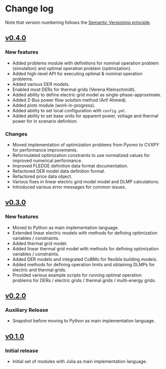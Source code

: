 # Change log

Note that version numbering follows the [Semantic Versioning principle](https://semver.org/).

## [v0.4.0](https://github.com/TUMCREATE-ESTL/fledge/releases/tag/v0.4.0)

### New features

- Added problems module with definitions for nominal operation problem (simulation) and optimal operation problem (optimization).
- Added high-level API for executing optimal & nominal operation problems.
- Added various DER models.
- Enabled most DERs for thermal grids (Verena Kleinschmidt).
- Added ability to define electric grid model as single-phase-approximate.
- Added Z-Bus power flow solution method (Arif Ahmed).
- Added plots module (work-in-progress).
- Added ability to set local configuration with `config.yml`.
- Added ability to set base units for apparent power, voltage and thermal power for in scenario definition.

### Changes

- Moved implementation of optimization problems from Pyomo to CVXPY for performance improvements.
- Reformulated optimization constraints to use normalized values for improved numerical performance.
- Improved FLEDGE definition data format documentation.
- Refactored DER model data definition format.
- Refactored price data object.
- Various fixes in linear electric grid model model and DLMP calculations.
- Introduced various error messages for common issues.

## [v0.3.0](https://github.com/TUMCREATE-ESTL/fledge/releases/tag/v0.3.0)

### New features

- Moved to Python as main implementation language.
- Extended linear electric models with methods for defining optimization variables / constraints.
- Added thermal grid model.
- Added linear thermal grid model with methods for defining optimization variables / constraints.
- Added DER models and integrated CoBMo for flexible building models.
- Added methods for defining operation limits and obtaining DLMPs for electric and thermal grids.
- Provided various example scripts for running optimal operation problems for DERs / electric grids / thermal grids / multi-energy grids.

## [v0.2.0](https://github.com/TUMCREATE-ESTL/fledge/releases/tag/v0.2.0)

### Auxiliary Release

- Snapshot before moving to Python as main implementation language.

## [v0.1.0](https://github.com/TUMCREATE-ESTL/fledge/releases/tag/v0.1.0)

### Initial release

- Initial set of modules with Julia as main implementation language.
